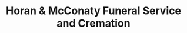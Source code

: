 ---
title: "Horan & McConaty Funeral Service and Cremation"
url: /denver/horan-und-mcconaty-funeral-service-and-cremation/
shop: Bestattungen
---